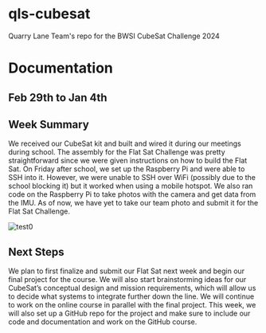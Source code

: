 # qls-cubesat
Quarry Lane Team's repo for the BWSI CubeSat Challenge 2024

# Documentation

## Feb 29th to Jan 4th

## Week Summary

  We received our CubeSat kit and built and wired it during our meetings during school. The assembly for the Flat Sat Challenge was pretty straightforward since we were given instructions on how to build the Flat Sat. On Friday after school, we set up the Raspberry Pi and were able to SSH into it. However, we were unable to SSH over WiFi (possibly due to the school blocking it) but it worked when using a mobile hotspot. We also ran code on the Raspberry Pi to take photos with the camera and get data from the IMU. As of now, we have yet to take our team photo and submit it for the Flat Sat Challenge. 
  
![test0](https://github.com/d3vmeh/qls-cubesat/assets/63991511/88c9609b-d0e4-4d1b-804f-cc8f8350f272)

## Next Steps


  We plan to first finalize and submit our Flat Sat next week and begin our final project for the course. We will also start brainstorming ideas for our CubeSat’s conceptual design and mission requirements, which will allow us to decide what systems to integrate further down the line. We will continue to work on the online course in parallel with the final project. This week, we will also set up a GitHub repo for the project and make sure to include our code and documentation and work on the GitHub course. 
